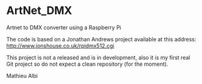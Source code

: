 # ArtNet_DMX
Artnet to DMX converter using a Raspberry Pi


The code is based on a Jonathan Andrews project available at this address:
http://www.jonshouse.co.uk/rpidmx512.cgi

This project is not a released and is in development, also it is my first real Git project so do not expect a clean repository (for the moment).

Mathieu Albi
